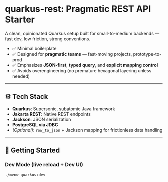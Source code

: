 # quarkus-rest: Pragmatic REST API Starter

A clean, opinionated Quarkus setup built for small-to-medium backends — fast dev, low friction, strong conventions.

- ✅ Minimal boilerplate  
- ✅ Designed for **pragmatic teams** — fast-moving projects, prototype-to-prod  
- ✅ Emphasizes **JSON-first**, **typed query**, and **explicit mapping control**  
- ✅ Avoids overengineering (no premature hexagonal layering unless needed)  

---

## ⚙️ Tech Stack

- **Quarkus**: Supersonic, subatomic Java framework  
- **Jakarta REST**: Native REST endpoints  
- **Jackson**: JSON serialization  
- **PostgreSQL via JDBC**  
- *(Optional)*: `row_to_json` + Jackson mapping for frictionless data handling

---

## 🚀 Getting Started

### Dev Mode (live reload + Dev UI)

```bash
./mvnw quarkus:dev
